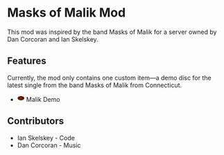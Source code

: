 # Masks of Malik Mod

This mod was inspired by the band Masks of Malik for a server owned by Dan Corcoran and Ian Skelskey.

## Features

Currently, the mod only contains one custom item—a demo disc for the latest single from the band Masks of Malik from Connecticut.

- ![](src/main/resources/assets/masksofmalik/textures/item/malik_demo_disc.png) Malik Demo
  
## Contributors

- Ian Skelskey - Code
- Dan Corcoran - Music
